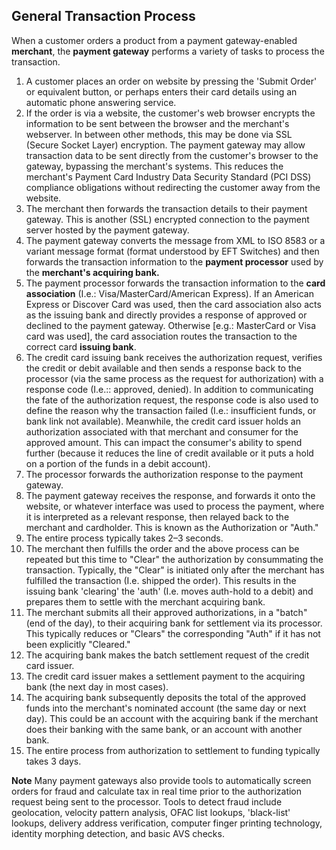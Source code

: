 ## General Transaction Process

When a customer orders a product from a payment gateway-enabled **merchant**, the **payment gateway** performs a variety of tasks to process the transaction.

1. A customer places an order on website by pressing the 'Submit Order' or equivalent button, or perhaps enters their card details using an automatic phone answering service.
2. If the order is via a website, the customer's web browser encrypts the information to be sent between the browser and the merchant's webserver. In between other methods, this may be done via SSL (Secure Socket Layer) encryption. The payment gateway may allow transaction data to be sent directly from the customer's browser to the gateway, bypassing the merchant's systems. This reduces the merchant's Payment Card Industry Data Security Standard (PCI DSS) compliance obligations without redirecting the customer away from the website.
3. The merchant then forwards the transaction details to their payment gateway. This is another (SSL) encrypted connection to the payment server hosted by the payment gateway.
4. The payment gateway converts the message from XML to ISO 8583 or a variant message format (format understood by EFT Switches) and then forwards the transaction information to the **payment processor** used by the **merchant's acquiring bank.**
5. The payment processor forwards the transaction information to the **card association** (I.e.: Visa/MasterCard/American Express). If an American Express or Discover Card was used, then the card association also acts as the issuing bank and directly provides a response of approved or declined to the payment gateway. Otherwise [e.g.: MasterCard or Visa card was used], the card association routes the transaction to the correct card **issuing bank**.
6. The credit card issuing bank receives the authorization request, verifies the credit or debit available and then sends a response back to the processor (via the same process as the request for authorization) with a response code (I.e.:: approved, denied). In addition to communicating the fate of the authorization request, the response code is also used to define the reason why the transaction failed (I.e.: insufficient funds, or bank link not available). Meanwhile, the credit card issuer holds an authorization associated with that merchant and consumer for the approved amount. This can impact the consumer's ability to spend further (because it reduces the line of credit available or it puts a hold on a portion of the funds in a debit account).
7. The processor forwards the authorization response to the payment gateway.
8. The payment gateway receives the response, and forwards it onto the website, or whatever interface was used to process the payment, where it is interpreted as a relevant response, then relayed back to the merchant and cardholder. This is known as the Authorization or "Auth."
9. The entire process typically takes 2–3 seconds.
10. The merchant then fulfills the order and the above process can be repeated but this time to "Clear" the authorization by consummating the transaction. Typically, the "Clear" is initiated only after the merchant has fulfilled the transaction (I.e. shipped the order). This results in the issuing bank 'clearing' the 'auth' (I.e. moves auth-hold to a debit) and prepares them to settle with the merchant acquiring bank.
11. The merchant submits all their approved authorizations, in a "batch" (end of the day), to their acquiring bank for settlement via its processor. This typically reduces or "Clears" the corresponding "Auth" if it has not been explicitly "Cleared."
12. The acquiring bank makes the batch settlement request of the credit card issuer.
13. The credit card issuer makes a settlement payment to the acquiring bank (the next day in most cases).
14. The acquiring bank subsequently deposits the total of the approved funds into the merchant's nominated account (the same day or next day). This could be an account with the acquiring bank if the merchant does their banking with the same bank, or an account with another bank.
15. The entire process from authorization to settlement to funding typically takes 3 days.

**Note** Many payment gateways also provide tools to automatically screen orders for fraud and calculate tax in real time prior to the authorization request being sent to the processor. Tools to detect fraud include geolocation, velocity pattern analysis, OFAC list lookups, 'black-list' lookups, delivery address verification, computer finger printing technology, identity morphing detection, and basic AVS checks.


